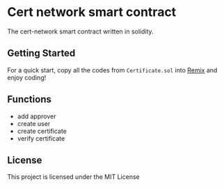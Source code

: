 # Cert network smart contract

The cert-network smart contract written in solidity.

## Getting Started

For a quick start, copy all the codes from `Certificate.sol` into [Remix](https://remix.ethereum.org) and enjoy coding!

## Functions

- add approver
- create user
- create certificate
- verify certificate

## License

This project is licensed under the MIT License
